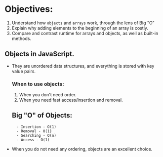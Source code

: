 # Objectives:
1. Understand how `objects` and `arrays` work, through the lens of Big "O"
1. Explain why adding elements to the beginning of an array is costly.
1. Compare and contrast runtime for arrays and objects, as well as built-in methods.

## Objects in JavaScript.
* They are unordered data structures, and everything is stored with key value pairs.

	### When to use objects:
	1. When you don't need order.
	1. When you need fast access/insertion and removal.
	
	## Big "O" of Objects:
		- Insertion - O(1)
		- Removal - O(1)
		- Searching - O(n)
		- Access - O(1)

* When you do not need any ordering, objects are an excellent choice.

